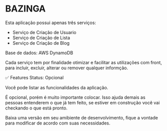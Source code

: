 # BAZINGA

Esta aplicação possui apenas três serviços:

* Serviço de Criação de Usuario 
* Serviço de Criação de Lista 
* Serviço de Criação de Blog

Base de dados: AWS DynamoDB


Cada serviço tem por finalidade otimizar e facilitar as utilizações com front, para incluir, excluir, alterar ou remover
qualquer informção.


✅ Features
Status: Opcional

Você pode listar as funcionalidades da aplicação.

É opcional, porém é muito importante colocar. Isso ajuda demais as pessoas entenderem o que já tem feito, 
se estiver em construção você vai checkando o que está pronto.


Baixa uma versão em seu amibiente de desenvolvimento, fique a vontade para modificar de acordo com suas necessidades.
